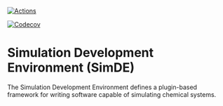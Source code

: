 [![Actions](https://github.com/NWChemEx-Project/SimDE/workflows/C_C++_CI/badge.svg)](https://github.com/NWChemEx-Project/SimDE)

[![Codecov](https://codecov.io/github/NWChemEx-Project/PropertyTypes/branch/master/graphs/sunburst.svg?token=pnZIgAq5yN)](https://codecov.io/github/NWChemEx-Project/PropertyTypes/branch/master)

# Simulation Development Environment (SimDE)

The Simulation Development Environment defines a plugin-based framework for
writing software capable of simulating chemical systems.
